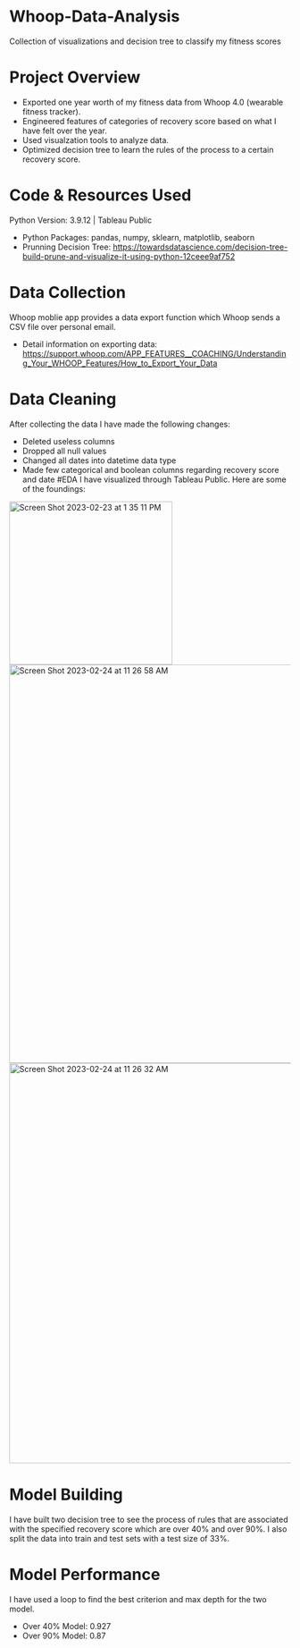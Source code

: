 # Whoop-Data-Analysis
Collection of visualizations and decision tree to classify my fitness scores
# Project Overview
* Exported one year worth of my fitness data from Whoop 4.0 (wearable fitness tracker). 
* Engineered features of categories of recovery score based on what I have felt over the year. 
* Used visualzation tools to analyze data. 
* Optimized decision tree to learn the rules of the process to a certain recovery score. 
# Code & Resources Used
Python Version: 3.9.12 | Tableau Public
* Python Packages: pandas, numpy, sklearn, matplotlib, seaborn
* Prunning Decision Tree: https://towardsdatascience.com/decision-tree-build-prune-and-visualize-it-using-python-12ceee9af752
# Data Collection
Whoop moblie app provides a data export function which Whoop sends a CSV file over personal email. 
* Detail information on exporting data: https://support.whoop.com/APP_FEATURES__COACHING/Understanding_Your_WHOOP_Features/How_to_Export_Your_Data
# Data Cleaning
After collecting the data I have made the following changes: 
* Deleted useless columns 
* Dropped all null values
* Changed all dates into datetime data type
* Made few categorical and boolean columns regarding recovery score and date
#EDA
I have visualized through Tableau Public. Here are some of the foundings: 

<img width="292" alt="Screen Shot 2023-02-23 at 1 35 11 PM" src="https://user-images.githubusercontent.com/118776460/221281977-3fc65d9f-bcd9-4be7-a50e-044126c71500.png">
<img width="713" alt="Screen Shot 2023-02-24 at 11 26 58 AM" src="https://user-images.githubusercontent.com/118776460/221281999-62082404-545d-4c05-b397-757efac2d7b4.png">
<img width="716" alt="Screen Shot 2023-02-24 at 11 26 32 AM" src="https://user-images.githubusercontent.com/118776460/221282009-7ec96545-2f3f-469e-b731-5bab1d5466c9.png">

# Model Building
I have built two decision tree to see the process of rules that are associated with the specified recovery score which are over 40% and over 90%.
I also split the data into train and test sets with a test size of 33%.
# Model Performance
I have used a loop to find the best criterion and max depth for the two model. 
* Over 40% Model: 0.927
* Over 90% Model: 0.87
